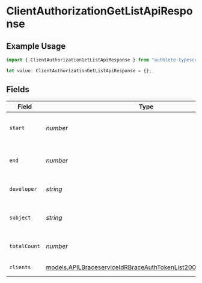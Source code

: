 # ClientAuthorizationGetListApiResponse

## Example Usage

```typescript
import { ClientAuthorizationGetListApiResponse } from "authlete-typescript-sdk/models/operations";

let value: ClientAuthorizationGetListApiResponse = {};
```

## Fields

| Field                                                                                                                                         | Type                                                                                                                                          | Required                                                                                                                                      | Description                                                                                                                                   |
| --------------------------------------------------------------------------------------------------------------------------------------------- | --------------------------------------------------------------------------------------------------------------------------------------------- | --------------------------------------------------------------------------------------------------------------------------------------------- | --------------------------------------------------------------------------------------------------------------------------------------------- |
| `start`                                                                                                                                       | *number*                                                                                                                                      | :heavy_minus_sign:                                                                                                                            | Start index of search results (inclusive).<br/>                                                                                               |
| `end`                                                                                                                                         | *number*                                                                                                                                      | :heavy_minus_sign:                                                                                                                            | End index of search results (exclusive).<br/>                                                                                                 |
| `developer`                                                                                                                                   | *string*                                                                                                                                      | :heavy_minus_sign:                                                                                                                            | Unique ID of a client developer.<br/>                                                                                                         |
| `subject`                                                                                                                                     | *string*                                                                                                                                      | :heavy_minus_sign:                                                                                                                            | Unique user ID of an end-user.<br/>                                                                                                           |
| `totalCount`                                                                                                                                  | *number*                                                                                                                                      | :heavy_minus_sign:                                                                                                                            | Unique ID of a client developer.<br/>                                                                                                         |
| `clients`                                                                                                                                     | [models.APILBraceserviceIdRBraceAuthTokenList200PropertiesClient](../../models/apilbraceserviceidrbraceauthtokenlist200propertiesclient.md)[] | :heavy_minus_sign:                                                                                                                            | An array of clients.<br/>                                                                                                                     |